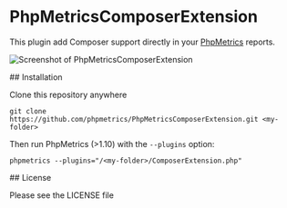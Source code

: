 # PhpMetricsComposerExtension

This plugin add Composer support directly in your [PhpMetrics](https://github.com/phpmetrics/phpmetrics) reports.

![Screenshot of PhpMetricsComposerExtension](https://cloud.githubusercontent.com/assets/1076296/13942681/589ab526-eff5-11e5-8a49-3f918e84e065.png "Screenshot of PhpMetricsComposerExtension")

## Installation

Clone this repository anywhere

    git clone https://github.com/phpmetrics/PhpMetricsComposerExtension.git <my-folder>
    
Then run PhpMetrics (>1.10) with the `--plugins` option:

    phpmetrics --plugins="/<my-folder>/ComposerExtension.php"
    
## License

Please see the LICENSE file